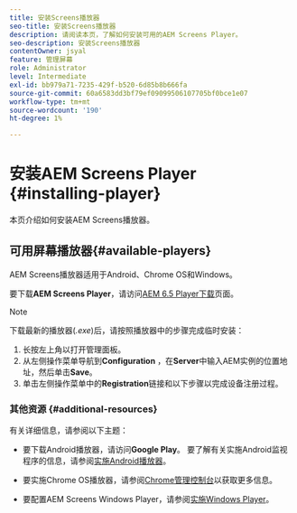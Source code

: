 ```yaml
---
title: 安装Screens播放器
seo-title: 安装Screens播放器
description: 请阅读本页，了解如何安装可用的AEM Screens Player。
seo-description: 安装Screens播放器
contentOwner: jsyal
feature: 管理屏幕
role: Administrator
level: Intermediate
exl-id: bb979a71-7235-429f-b520-6d85b8b666fa
source-git-commit: 60a6583dd3bf79ef09099506107705bf0bce1e07
workflow-type: tm+mt
source-wordcount: '190'
ht-degree: 1%

---
```


# 安装AEM Screens Player {#installing-player}

本页介绍如何安装AEM Screens播放器。

## 可用屏幕播放器{#available-players}

AEM Screens播放器适用于Android、Chrome OS和Windows。

要下载&#x200B;**AEM Screens Player**，请访问[AEM 6.5 Player下载](https://download.macromedia.com/screens/)页面。

>[!NOTE]
>
>下载最新的播放器(*.exe*)后，请按照播放器中的步骤完成临时安装：
>
>1. 长按左上角以打开管理面板。
>1. 从左侧操作菜单导航到&#x200B;**Configuration** ，在&#x200B;**Server**&#x200B;中输入AEM实例的位置地址，然后单击&#x200B;**Save**。
>1. 单击左侧操作菜单中的&#x200B;**Registration**&#x200B;链接和以下步骤以完成设备注册过程。


### 其他资源 {#additional-resources}

有关详细信息，请参阅以下主题：

* 要下载Android播放器，请访问&#x200B;**Google Play**。 要了解有关实施Android监视程序的信息，请参阅[实施Android播放器](implementing-android-player.md)。

* 要实施Chrome OS播放器，请参阅[Chrome管理控制台](implementing-chrome-os-player.md)以获取更多信息。

* 要配置AEM Screens Windows Player，请参阅[实施Windows Player](implementing-windows-player.md)。
